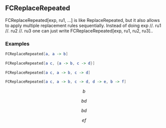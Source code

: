 ##  FCReplaceRepeated 

FCReplaceRepeated[exp, ru1, ...]  is like ReplaceRepeated, but it also allows to apply multiple replacement rules sequentially. Instead of doing exp //. ru1 //. ru2 //. ru3 one can just write FCReplaceRepeated[exp, ru1, ru2, ru3]..

###  Examples 

```mathematica
FCReplaceRepeated[a, a -> b] 
 
FCReplaceRepeated[a c, {a -> b, c -> d}] 
 
FCReplaceRepeated[a c, a -> b, c -> d] 
 
FCReplaceRepeated[a c, a -> b, c -> d, d -> e, b -> f]
```

$$b$$

$$b d$$

$$b d$$

$$e f$$